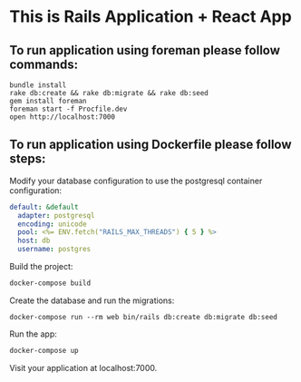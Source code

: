 # This is Rails Application + React App

## To run application using foreman please follow commands:

```
bundle install
rake db:create && rake db:migrate && rake db:seed
gem install foreman
foreman start -f Procfile.dev
open http://localhost:7000
```

## To run application using Dockerfile please follow steps:

Modify your database configuration to use the postgresql container configuration:

```yaml
default: &default
  adapter: postgresql
  encoding: unicode
  pool: <%= ENV.fetch("RAILS_MAX_THREADS") { 5 } %>
  host: db
  username: postgres
```

Build the project:

```sh
docker-compose build
```

Create the database and run the migrations:

```
docker-compose run --rm web bin/rails db:create db:migrate db:seed
```

Run the app:

```sh
docker-compose up
```

Visit your application at localhost:7000.
